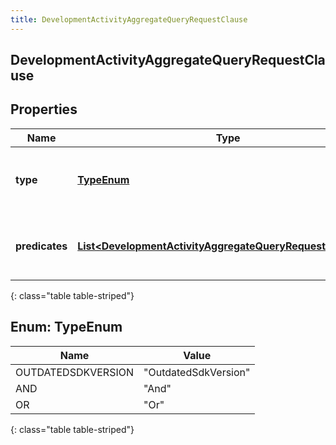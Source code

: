 ```yaml
---
title: DevelopmentActivityAggregateQueryRequestClause
---
```


## DevelopmentActivityAggregateQueryRequestClause

## Properties

| Name           | Type                                                                                                                                           | Description                                    | Notes |
| -------------- | ---------------------------------------------------------------------------------------------------------------------------------------------- | ---------------------------------------------- | ----- |
| **type**       | [**TypeEnum**](#TypeEnum)<!---->                                                                                                               | The logic used to combine the predicates       |       |
| **predicates** | <!----><!---->[**List&lt;DevelopmentActivityAggregateQueryRequestPredicate&gt;**](DevelopmentActivityAggregateQueryRequestPredicate.md)<!----> | The list of predicates used to filter the data |       |

{: class="table table-striped"}

<a name="TypeEnum"></a>

## Enum: TypeEnum

| Name               | Value                          |
| ------------------ | ------------------------------ |
| OUTDATEDSDKVERSION | &quot;OutdatedSdkVersion&quot; |
| AND                | &quot;And&quot;                |
| OR                 | &quot;Or&quot;                 |

{: class="table table-striped"}

